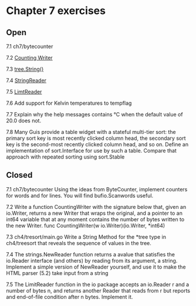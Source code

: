 # Chapter 7 exercises

## Open
7.1 ch7/bytecounter 

7.2 [Counting Writer](examples/ch7/countingwriter/cw.go)

7.3 [tree.String()](ch4/tresort/main.go)

7.4 [StringReader](exercises/ch7/newreader/nr.go)

7.5 [LimtReader](exercises/ch7/newreader/nr.go)

7.6 Add support for Kelvin temperatures to tempflag

7.7 Explain why the help messages contains °C when the default value of 20.0 
    does not.

7.8 Many Guis provide a table widget with a stateful multi-tier sort: the
    primary sort key is most recently clicked column head, the secondary sort
    key is the second-most recently clicked column head, and so on. Define an
    implementation of sort.Interface for use by such a table. Compare that 
    approach with repeated sorting using sort.Stable

## Closed

7.1 ch7/bytecounter
    Using the ideas from ByteCounter, implement counters for words and
    for lines. You will find bufio.Scanwords useful.

7.2 Write a function CountingWriter with the signature below that, given
    an io.Writer, returns a new Writer that wraps the original, and a 
    pointer to an int64 variable that at any moment contains the 
    number of bytes written to the new Writer. 
    func CountingWriter(w io.Writer)(io.Writer, *int64)

7.3 ch4/tresort/main.go 
    Write a String Method for the *tree type in ch4/treesort that reveals
    the sequence of values in the tree.

7.4 The strings.NewReader function returns a avalue that satisfies the io.Reader
    interface (and others) by reading from its argument, a string. Implement a 
    simple version of NewReader yourself, and use it to make the HTML parser 
    (5.2) take input from a string

7.5 The LimitReader function in the io package accepts an io.Reader r and a
    number of bytes n, and returns another Reader that reads from r but reports
    and end-of-file condition after n bytes. Implement it. 
